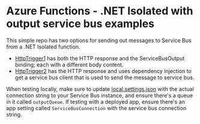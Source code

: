 # Azure Functions - .NET Isolated with output service bus examples

This simple repo has two options for sending out messages to Service Bus from a .NET Isolated function.

* [HttpTrigger1](./HttpTrigger1.cs) has both the HTTP response and the ServiceBusOutput binding; each with a different body content.
* [HttpTrigger2](./HttpTrigger2.cs) has the HTTP response and uses dependency injection to get a service bus client that is used to send  the message to service bus.

When testing locally, make sure to update [local.settings.json](local.settings.json) with the actual connection string to your Service Bus instance, and ensure there's a queue in it called `outputQueue`. If testing with a deployed app, ensure there's an app setting called `ServiceBusConnection` with the service bus connection string.
